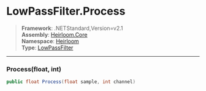 # LowPassFilter.Process

> **Framework**: .NETStandard,Version=v2.1  
> **Assembly**: [Heirloom.Core][0]  
> **Namespace**: [Heirloom][0]  
> **Type**: [LowPassFilter][1]  

--------------------------------------------------------------------------------

### Process(float, int)

```cs
public float Process(float sample, int channel)
```

[0]: ../Heirloom.Core.md
[1]: Heirloom.LowPassFilter.md
